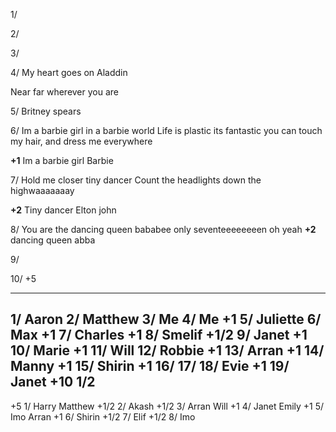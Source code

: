 1/ 

2/ 

3/

4/ My heart goes on
Aladdin

Near far wherever you are

5/ 
Britney spears 

6/ 
Im a barbie girl in a barbie world
Life is plastic its fantastic 
you can touch my hair, and dress me everywhere

**+1**
Im a barbie girl
Barbie

7/ 
Hold me closer tiny dancer
Count the headlights down the highwaaaaaaay

**+2**
Tiny dancer
Elton john 

8/ 
You are the dancing queen 
bababee
only seventeeeeeeeen oh yeah
**+2**
dancing queen abba

9/

10/ 
+5

------ 

1/ Aaron 
2/ Matthew
3/ Me
4/ Me +1
5/ Juliette
6/ Max +1
7/ Charles +1
8/ Smelif +1/2
9/ Janet +1
10/ Marie +1
11/ Will
12/ Robbie +1
13/ Arran +1
14/ Manny +1
15/ Shirin +1
16/ 
17/ 
18/ Evie +1
19/ Janet
+10 1/2
-----
+5
1/ Harry Matthew +1/2
2/ Akash  +1/2
3/ Arran Will +1
4/ Janet Emily +1
5/ Imo Arran +1
6/ Shirin +1/2
7/ Elif +1/2
8/ Imo 